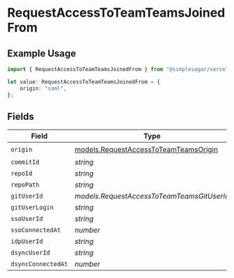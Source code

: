 # RequestAccessToTeamTeamsJoinedFrom

## Example Usage

```typescript
import { RequestAccessToTeamTeamsJoinedFrom } from "@simplesagar/vercel/models/requestaccesstoteamop.js";

let value: RequestAccessToTeamTeamsJoinedFrom = {
    origin: "saml",
};
```

## Fields

| Field                                                                                | Type                                                                                 | Required                                                                             | Description                                                                          |
| ------------------------------------------------------------------------------------ | ------------------------------------------------------------------------------------ | ------------------------------------------------------------------------------------ | ------------------------------------------------------------------------------------ |
| `origin`                                                                             | [models.RequestAccessToTeamTeamsOrigin](../models/requestaccesstoteamteamsorigin.md) | :heavy_check_mark:                                                                   | N/A                                                                                  |
| `commitId`                                                                           | *string*                                                                             | :heavy_minus_sign:                                                                   | N/A                                                                                  |
| `repoId`                                                                             | *string*                                                                             | :heavy_minus_sign:                                                                   | N/A                                                                                  |
| `repoPath`                                                                           | *string*                                                                             | :heavy_minus_sign:                                                                   | N/A                                                                                  |
| `gitUserId`                                                                          | *models.RequestAccessToTeamTeamsGitUserId*                                           | :heavy_minus_sign:                                                                   | N/A                                                                                  |
| `gitUserLogin`                                                                       | *string*                                                                             | :heavy_minus_sign:                                                                   | N/A                                                                                  |
| `ssoUserId`                                                                          | *string*                                                                             | :heavy_minus_sign:                                                                   | N/A                                                                                  |
| `ssoConnectedAt`                                                                     | *number*                                                                             | :heavy_minus_sign:                                                                   | N/A                                                                                  |
| `idpUserId`                                                                          | *string*                                                                             | :heavy_minus_sign:                                                                   | N/A                                                                                  |
| `dsyncUserId`                                                                        | *string*                                                                             | :heavy_minus_sign:                                                                   | N/A                                                                                  |
| `dsyncConnectedAt`                                                                   | *number*                                                                             | :heavy_minus_sign:                                                                   | N/A                                                                                  |